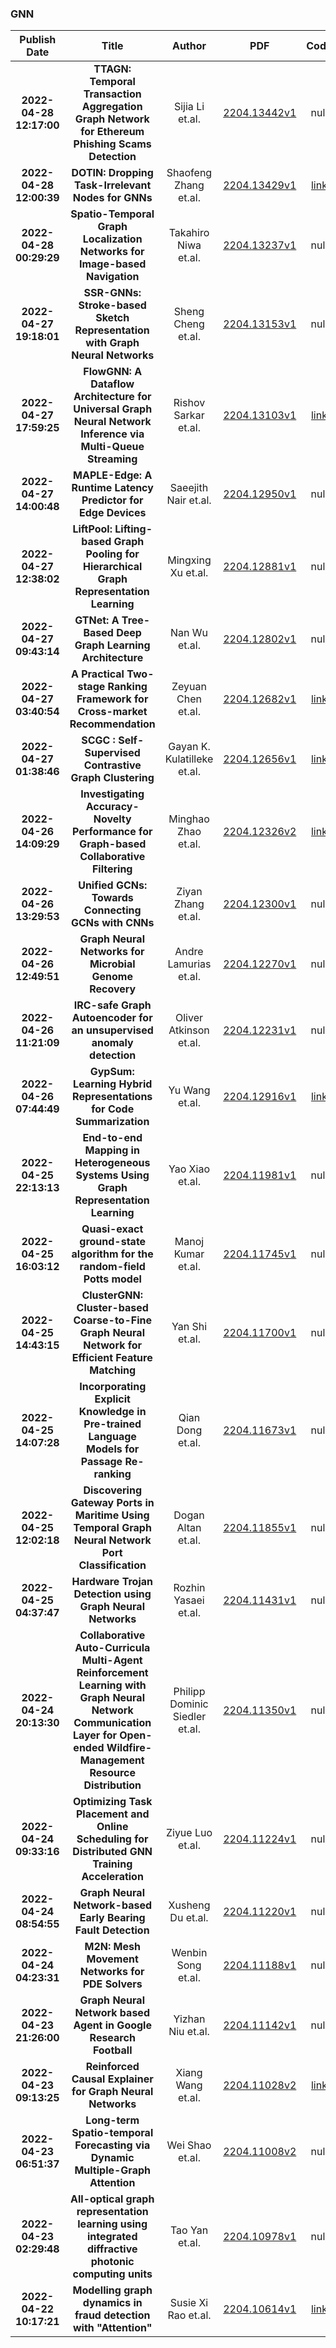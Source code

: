 
### GNN
|Publish Date|Title|Author|PDF|Code|
| :---: | :---: | :---: | :---: | :---: |
|**2022-04-28 12:17:00**|**TTAGN: Temporal Transaction Aggregation Graph Network for Ethereum   Phishing Scams Detection**|Sijia Li et.al.|[2204.13442v1](http://arxiv.org/abs/2204.13442v1)|null|
|**2022-04-28 12:00:39**|**DOTIN: Dropping Task-Irrelevant Nodes for GNNs**|Shaofeng Zhang et.al.|[2204.13429v1](http://arxiv.org/abs/2204.13429v1)|[link](https://github.com/Sherrylone/DOTIN)|
|**2022-04-28 00:29:29**|**Spatio-Temporal Graph Localization Networks for Image-based Navigation**|Takahiro Niwa et.al.|[2204.13237v1](http://arxiv.org/abs/2204.13237v1)|null|
|**2022-04-27 19:18:01**|**SSR-GNNs: Stroke-based Sketch Representation with Graph Neural Networks**|Sheng Cheng et.al.|[2204.13153v1](http://arxiv.org/abs/2204.13153v1)|null|
|**2022-04-27 17:59:25**|**FlowGNN: A Dataflow Architecture for Universal Graph Neural Network   Inference via Multi-Queue Streaming**|Rishov Sarkar et.al.|[2204.13103v1](http://arxiv.org/abs/2204.13103v1)|[link](https://github.com/sharc-lab/flowgnn)|
|**2022-04-27 14:00:48**|**MAPLE-Edge: A Runtime Latency Predictor for Edge Devices**|Saeejith Nair et.al.|[2204.12950v1](http://arxiv.org/abs/2204.12950v1)|null|
|**2022-04-27 12:38:02**|**LiftPool: Lifting-based Graph Pooling for Hierarchical Graph   Representation Learning**|Mingxing Xu et.al.|[2204.12881v1](http://arxiv.org/abs/2204.12881v1)|null|
|**2022-04-27 09:43:14**|**GTNet: A Tree-Based Deep Graph Learning Architecture**|Nan Wu et.al.|[2204.12802v1](http://arxiv.org/abs/2204.12802v1)|null|
|**2022-04-27 03:40:54**|**A Practical Two-stage Ranking Framework for Cross-market Recommendation**|Zeyuan Chen et.al.|[2204.12682v1](http://arxiv.org/abs/2204.12682v1)|[link](https://github.com/loserchen/wsdm_cup_rec_2022)|
|**2022-04-27 01:38:46**|**SCGC : Self-Supervised Contrastive Graph Clustering**|Gayan K. Kulatilleke et.al.|[2204.12656v1](http://arxiv.org/abs/2204.12656v1)|[link](https://github.com/gayanku/SCGC)|
|**2022-04-26 14:09:29**|**Investigating Accuracy-Novelty Performance for Graph-based Collaborative   Filtering**|Minghao Zhao et.al.|[2204.12326v2](http://arxiv.org/abs/2204.12326v2)|[link](https://github.com/fuxiailab/r-adjnorm)|
|**2022-04-26 13:29:53**|**Unified GCNs: Towards Connecting GCNs with CNNs**|Ziyan Zhang et.al.|[2204.12300v1](http://arxiv.org/abs/2204.12300v1)|null|
|**2022-04-26 12:49:51**|**Graph Neural Networks for Microbial Genome Recovery**|Andre Lamurias et.al.|[2204.12270v1](http://arxiv.org/abs/2204.12270v1)|null|
|**2022-04-26 11:21:09**|**IRC-safe Graph Autoencoder for an unsupervised anomaly detection**|Oliver Atkinson et.al.|[2204.12231v1](http://arxiv.org/abs/2204.12231v1)|null|
|**2022-04-26 07:44:49**|**GypSum: Learning Hybrid Representations for Code Summarization**|Yu Wang et.al.|[2204.12916v1](http://arxiv.org/abs/2204.12916v1)|[link](https://github.com/icpc2022-gypsum/gypsum_code)|
|**2022-04-25 22:13:13**|**End-to-end Mapping in Heterogeneous Systems Using Graph Representation   Learning**|Yao Xiao et.al.|[2204.11981v1](http://arxiv.org/abs/2204.11981v1)|null|
|**2022-04-25 16:03:12**|**Quasi-exact ground-state algorithm for the random-field Potts model**|Manoj Kumar et.al.|[2204.11745v1](http://arxiv.org/abs/2204.11745v1)|null|
|**2022-04-25 14:43:15**|**ClusterGNN: Cluster-based Coarse-to-Fine Graph Neural Network for   Efficient Feature Matching**|Yan Shi et.al.|[2204.11700v1](http://arxiv.org/abs/2204.11700v1)|null|
|**2022-04-25 14:07:28**|**Incorporating Explicit Knowledge in Pre-trained Language Models for   Passage Re-ranking**|Qian Dong et.al.|[2204.11673v1](http://arxiv.org/abs/2204.11673v1)|null|
|**2022-04-25 12:02:18**|**Discovering Gateway Ports in Maritime Using Temporal Graph Neural   Network Port Classification**|Dogan Altan et.al.|[2204.11855v1](http://arxiv.org/abs/2204.11855v1)|null|
|**2022-04-25 04:37:47**|**Hardware Trojan Detection using Graph Neural Networks**|Rozhin Yasaei et.al.|[2204.11431v1](http://arxiv.org/abs/2204.11431v1)|null|
|**2022-04-24 20:13:30**|**Collaborative Auto-Curricula Multi-Agent Reinforcement Learning with   Graph Neural Network Communication Layer for Open-ended Wildfire-Management   Resource Distribution**|Philipp Dominic Siedler et.al.|[2204.11350v1](http://arxiv.org/abs/2204.11350v1)|null|
|**2022-04-24 09:33:16**|**Optimizing Task Placement and Online Scheduling for Distributed GNN   Training Acceleration**|Ziyue Luo et.al.|[2204.11224v1](http://arxiv.org/abs/2204.11224v1)|null|
|**2022-04-24 08:54:55**|**Graph Neural Network-based Early Bearing Fault Detection**|Xusheng Du et.al.|[2204.11220v1](http://arxiv.org/abs/2204.11220v1)|null|
|**2022-04-24 04:23:31**|**M2N: Mesh Movement Networks for PDE Solvers**|Wenbin Song et.al.|[2204.11188v1](http://arxiv.org/abs/2204.11188v1)|null|
|**2022-04-23 21:26:00**|**Graph Neural Network based Agent in Google Research Football**|Yizhan Niu et.al.|[2204.11142v1](http://arxiv.org/abs/2204.11142v1)|null|
|**2022-04-23 09:13:25**|**Reinforced Causal Explainer for Graph Neural Networks**|Xiang Wang et.al.|[2204.11028v2](http://arxiv.org/abs/2204.11028v2)|[link](https://github.com/xiangwang1223/reinforced_causal_explainer)|
|**2022-04-23 06:51:37**|**Long-term Spatio-temporal Forecasting via Dynamic Multiple-Graph   Attention**|Wei Shao et.al.|[2204.11008v2](http://arxiv.org/abs/2204.11008v2)|null|
|**2022-04-23 02:29:48**|**All-optical graph representation learning using integrated diffractive   photonic computing units**|Tao Yan et.al.|[2204.10978v1](http://arxiv.org/abs/2204.10978v1)|null|
|**2022-04-22 10:17:21**|**Modelling graph dynamics in fraud detection with "Attention"**|Susie Xi Rao et.al.|[2204.10614v1](http://arxiv.org/abs/2204.10614v1)|[link](https://github.com/ds3lab/dyhgn)|
